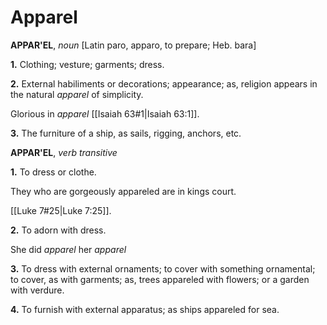 # Apparel

**APPAR'EL**, _noun_ \[Latin paro, apparo, to prepare; Heb. bara\]

**1.** Clothing; vesture; garments; dress.

**2.** External habiliments or decorations; appearance; as, religion appears in the natural _apparel_ of simplicity.

Glorious in _apparel_ [[Isaiah 63#1|Isaiah 63:1]].

**3.** The furniture of a ship, as sails, rigging, anchors, etc.

**APPAR'EL**, _verb transitive_

**1.** To dress or clothe.

They who are gorgeously appareled are in kings court.

[[Luke 7#25|Luke 7:25]].

**2.** To adorn with dress.

She did _apparel_ her _apparel_

**3.** To dress with external ornaments; to cover with something ornamental; to cover, as with garments; as, trees appareled with flowers; or a garden with verdure.

**4.** To furnish with external apparatus; as ships appareled for sea.